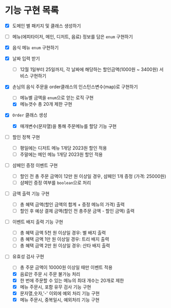 # 기능 구현 목록
- [x] 도메인 별 패키지 및 클래스 생성하기
- [ ] 메뉴(에피타이저, 메인, 디저트, 음료) 정보를 담은 `enum` 구현하기

- [x] 음식 메뉴 `enum` 구현하기

- [x] 날짜 입력 받기
  - [ ] 12월 1일부터 25일까지, 각 날짜에 해당하는 할인금액(1000원 ~ 3400원) 서비스 구현하기

- [x] 손님의 음식 주문을 order클래스의 인스턴스변수(map)로 구현하기
  - [ ] 메뉴별 금액을 `enum`으로 얻는 로직 구현
  - [x] 메뉴갯수 총 20개 제한 구현

- [x] `Order` 클래스 생성
  - [x] 매개변수(문자열)을 통해 주문메뉴를 할당 기능 구현

- [ ] 할인 정책 구현
  - [ ] 평일에는 디저트 메뉴 1개당 2023원 할인 적용
  - [ ] 주말에는 메인 메뉴 1개당 2023원 할인 적용

- [ ] 샴페인 증정 이벤트 구현
  - [ ] 할인 전 총 주문 금액이 12만 원 이상일 경우, 샴페인 1개 증정 (가격: 25000원)
  - [ ] 샴페인 증정 여부를 `boolean`으로 처리

- [ ] 금액 출력 기능 구현
  - [ ] 총 혜택 금액(할인 금액의 합계 + 증정 메뉴의 가격) 출력
  - [ ] 할인 후 예상 결제 금액(할인 전 총주문 금액 - 할인 금액) 출력

- [ ] 이벤트 배지 출력 기능 구현
  - [ ] 총 혜택 금액 5천 원 이상일 경우: 별 배지 출력
  - [ ] 총 혜택 금액 1만 원 이상일 경우: 트리 배지 출력
  - [ ] 총 혜택 금액 2만 원 이상일 경우: 산타 배지 출력

- [ ] 유효성 검사 구현
  - [ ] 총 주문 금액이 10000원 이상일 때만 이벤트 적용
  - [x] 음료만 주문 시 주문 불가능 처리
  - [x] 한 번에 주문할 수 있는 메뉴의 최대 개수는 20개로 제한
  - [x] 메뉴 주문시, 포함 유무 검사 기능 구현
  - [x] 문자열,숫자,'-' 이외에 예외 처리 기능 구현
  - [x] 메뉴 주문시, 중복일시, 예외처리 기능 구현

